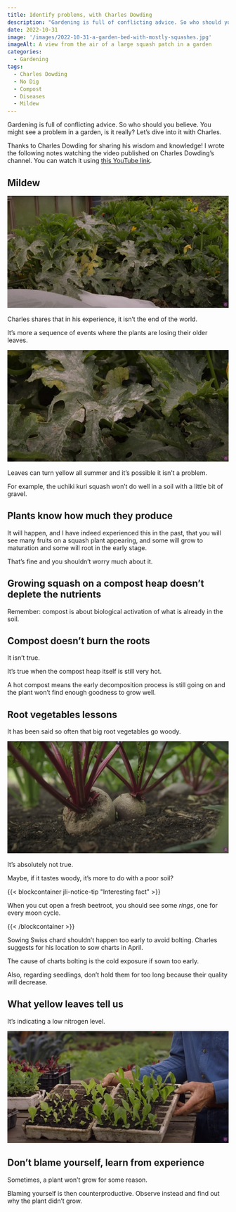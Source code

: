 ```yaml
---
title: Identify problems, with Charles Dowding
description: "Gardening is full of conflicting advice. So who should you believe. You might see a problem in a garden, is it really? Let’s dive into it with Charles."
date: 2022-10-31
image: '/images/2022-10-31-a-garden-bed-with-mostly-squashes.jpg'
imageAlt: A view from the air of a large squash patch in a garden
categories:
  - Gardening
tags:
  - Charles Dowding
  - No Dig
  - Compost
  - Diseases
  - Mildew
---
```


Gardening is full of conflicting advice. So who should you believe. You might see a problem in a garden, is it really? Let’s dive into it with Charles.

<!-- more -->

Thanks to Charles Dowding for sharing his wisdom and knowledge! I wrote the following notes watching the video published on Charles Dowding’s channel. You can watch it using [this YouTube link](https://www.youtube.com/watch?v=TOhfV7X9cFE).

## Mildew

![Courgettes with lower leaves covered with mildew](images/courgettes-with-lower-leaves-covered-with-mildew.jpg 'Credits: image taken from Charles Dowding’s vlog')

Charles shares that in his experience, it isn’t the end of the world.

It’s more a sequence of events where the plants are losing their older leaves.

![Close up on courgettes leaves covered with mildew](images/close-up-on-courgettes-leaves-covered-with-mildew.jpg 'Credits: image taken from Charles Dowding’s vlog')

Leaves can turn yellow all summer and it’s possible it isn’t a problem.

For example, the uchiki kuri squash won’t do well in a soil with a little bit of gravel.

## Plants know how much they produce

It will happen, and I have indeed experienced this in the past, that you will see many fruits on a squash plant appearing, and some will grow to maturation and some will root in the early stage.

That’s fine and you shouldn’t worry much about it.

## Growing squash on a compost heap doesn’t deplete the nutrients

Remember: compost is about biological activation of what is already in the soil.

## Compost doesn’t burn the roots

It isn’t true.

It’s true when the compost heap itself is still very hot.

A hot compost means the early decomposition process is still going on and the plant won’t find enough goodness to grow well.

## Root vegetables lessons

It has been said so often that big root vegetables go woody.

![2 beetroots in the ground](images/2-beetroots-in-the-ground.jpg 'Credits: image taken from Charles Dowding’s vlog')

It’s absolutely not true.

Maybe, if it tastes woody, it’s more to do with a poor soil?

{{< blockcontainer jli-notice-tip "Interesting fact" >}}

When you cut open a fresh beetroot, you should see some _rings_, one for every moon cycle.

{{< /blockcontainer >}}

Sowing Swiss chard shouldn’t happen too early to avoid bolting. Charles suggests for his location to sow charts in April.

The cause of charts bolting is the cold exposure if sown too early.

Also, regarding seedlings, don’t hold them for too long because their quality will decrease.

## What yellow leaves tell us

It’s indicating a low nitrogen level.

![Chicory in modules, with small and yellowish plants beside strong green plants](images/chicory-in-modules.jpg 'Credits: image taken from Charles Dowding’s vlog')

## Don’t blame yourself, learn from experience

Sometimes, a plant won’t grow for some reason.

Blaming yourself is then counterproductive. Observe instead and find out why the plant didn’t grow.

